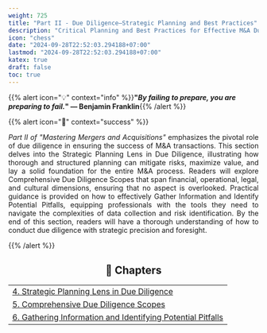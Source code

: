 ```yaml
---
weight: 725  
title: "Part II - Due Diligence—Strategic Planning and Best Practices"  
description: "Critical Planning and Best Practices for Effective M&A Due Diligence"  
icon: "chess"  
date: "2024-09-28T22:52:03.294188+07:00"  
lastmod: "2024-09-28T22:52:03.294188+07:00"  
katex: true  
draft: false  
toc: true  
---
```


{{% alert icon="💡" context="info" %}}<strong>"<em>By failing to prepare, you are preparing to fail.</em>" — Benjamin Franklin</strong>{{% /alert %}}

{{% alert icon="📘" context="success" %}}

<p style="text-align: justify;">
<em>Part II of "Mastering Mergers and Acquisitions"</em> emphasizes the pivotal role of due diligence in ensuring the success of M&A transactions. This section delves into the Strategic Planning Lens in Due Diligence, illustrating how thorough and structured planning can mitigate risks, maximize value, and lay a solid foundation for the entire M&A process. Readers will explore Comprehensive Due Diligence Scopes that span financial, operational, legal, and cultural dimensions, ensuring that no aspect is overlooked. Practical guidance is provided on how to effectively Gather Information and Identify Potential Pitfalls, equipping professionals with the tools they need to navigate the complexities of data collection and risk identification. By the end of this section, readers will have a thorough understanding of how to conduct due diligence with strategic precision and foresight.
</p>

{{% /alert %}}

<center>

## **🧠 Chapters**

</center>

<div class="container mt-4">
    <div class="row">
        <div class="col-md-12">
            <table class="table table-hover">
                <tbody>
                    <tr>
                        <td><a href="/docs/part-ii/chapter-4/" class="text-decoration-none">4. Strategic Planning Lens in Due Diligence</a></td>
                    </tr>
                    <tr>
                        <td><a href="/docs/part-ii/chapter-5/" class="text-decoration-none">5. Comprehensive Due Diligence Scopes</a></td>
                    </tr>
                    <tr>
                        <td><a href="/docs/part-ii/chapter-6/" class="text-decoration-none">6. Gathering Information and Identifying Potential Pitfalls</a></td>
                    </tr>
                </tbody>
            </table>
        </div>
    </div>
</div>
